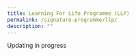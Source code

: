 ```yaml
---
title: Learning For Life Programme (LLP)
permalink: /signature-programme/llp/
description: ""
---
```

Updating in progress